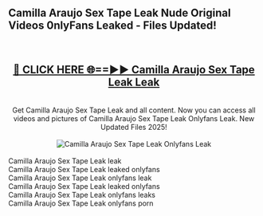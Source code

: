 <h2>Camilla Araujo Sex Tape Leak Nude Original Videos 0nlyFans Leaked - Files Updated! </h2>
<br>
<div align="center">
<h2><a href="https://213.232.235.80/live/video.php?q=camilla-araujo-sex-tape-leak" rel="nofollow">🔴 CLICK HERE 🌐==►► Camilla Araujo Sex Tape Leak Leak</a></h2>
<br>
Get Camilla Araujo Sex Tape Leak and all content. Now you can access all videos and pictures of Camilla Araujo Sex Tape Leak Onlyfans Leak. New Updated Files 2025!
<br>
<br>
<a href="https://213.232.235.80/live/video.php?q=camilla-araujo-sex-tape-leak" rel="nofollow" data-target="animated-image.originalLink"><img src="https://i.imgur.com/1EjSzPs.png" alt="Camilla Araujo Sex Tape Leak Onlyfans Leak" style="max-width: 100%; display: inline-block;" data-target="animated-image.originalImage"></a>
</div>
<br>
Camilla Araujo Sex Tape Leak leak<br>
Camilla Araujo Sex Tape Leak leaked onlyfans<br>
Camilla Araujo Sex Tape Leak onlyfans leak<br>
Camilla Araujo Sex Tape Leak leaked onlyfans<br>
Camilla Araujo Sex Tape Leak onlyfans leaks<br>
Camilla Araujo Sex Tape Leak onlyfans porn
